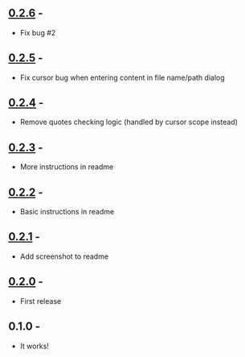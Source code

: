 ## [0.2.6] - 
 - Fix bug #2

## [0.2.5] - 
 - Fix cursor bug when entering content in file name/path dialog

## [0.2.4] - 
 - Remove quotes checking logic (handled by cursor scope instead)

## [0.2.3] - 
 - More instructions in readme

## [0.2.2] - 
 - Basic instructions in readme

## [0.2.1] - 
 - Add screenshot to readme

## [0.2.0] - 
 - First release

## 0.1.0 - 
 - It works!

[0.2.6]: https://github.com/bradleyflood/auto-id-class/compare/v0.2.5...v0.2.6
[0.2.5]: https://github.com/bradleyflood/auto-id-class/compare/v0.2.4...v0.2.5
[0.2.4]: https://github.com/bradleyflood/auto-id-class/compare/v0.2.3...v0.2.4
[0.2.3]: https://github.com/bradleyflood/auto-id-class/compare/v0.2.2...v0.2.3
[0.2.2]: https://github.com/bradleyflood/auto-id-class/compare/v0.2.1...v0.2.2
[0.2.1]: https://github.com/bradleyflood/auto-id-class/compare/v0.2.0...v0.2.1
[0.2.0]: https://github.com/bradleyflood/auto-id-class/compare/v0.1.0...v0.2.0
